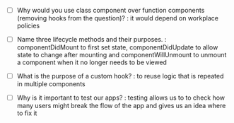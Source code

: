 - [ ] Why would you use class component over function components (removing hooks from the question)? : it would depend on workplace policies
- [ ] Name three lifecycle methods and their purposes. : componentDidMount to first set state, componentDidUpdate to allow state to change after mounting and  componentWillUnmount to unmount a component when it no longer needs to be viewed

- [ ] What is the purpose of a custom hook? : to reuse logic that is repeated in multiple components
- [ ] Why is it important to test our apps? : testing allows us to to check how many users might break the flow of the app and gives us an idea where to fix it